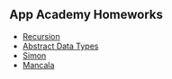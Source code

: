 App Academy Homeworks
---------------------

* [Recursion](./w1d3/recursion)
* [Abstract Data Types](./w1d5/abstract_data_types)
* [Simon](./w2d1/simon)
* [Mancala](./w2d2/mancala)
